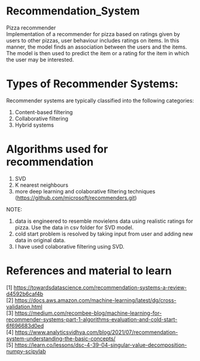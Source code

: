# Recommendation_System
Pizza recommender <br />
Implementation of a recommender for pizza based on ratings given by users to other pizzas, user behaviour includes ratings on items. In this manner, the model finds an association between the users and the items. The model is then used to predict the item or a rating for the item in which the user may be interested. 

# Types of Recommender Systems: #
Recommender systems are typically classified into the following categories:
1) Content-based filtering
2) Collaborative filtering
3) Hybrid systems

# Algorithms used for recommendation #
1) SVD 
2) K nearest neighbours
3) more deep learning and colaborative filtering techniques (https://github.com/microsoft/recommenders.git)

NOTE:
1) data is engineered to resemble movielens data using realistic ratings for pizza. Use the data in csv folder for SVD model.
2) cold start problem is resolved by taking input from user and adding new data in original data.
3) I have used colaborative filtering using SVD.

# References and material to learn #
[1] https://towardsdatascience.com/recommendation-systems-a-review-d4592b6caf4b<br />
[2]	https://docs.aws.amazon.com/machine-learning/latest/dg/cross-validation.html<br />
[3]	https://medium.com/recombee-blog/machine-learning-for-recommender-systems-part-1-algorithms-evaluation-and-cold-start-6f696683d0ed<br />
[4]	https://www.analyticsvidhya.com/blog/2021/07/recommendation-system-understanding-the-basic-concepts/<br />
[5]	https://learn.co/lessons/dsc-4-39-04-singular-value-decomposition-numpy-scipylab<br />



